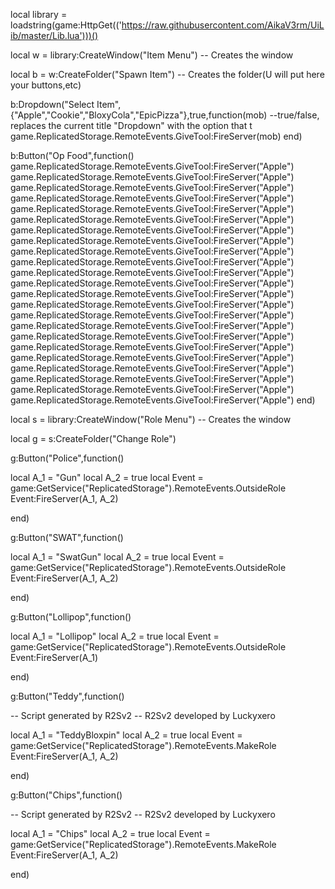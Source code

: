 local library = loadstring(game:HttpGet(('https://raw.githubusercontent.com/AikaV3rm/UiLib/master/Lib.lua')))()

local w = library:CreateWindow("Item Menu") -- Creates the window

local b = w:CreateFolder("Spawn Item") -- Creates the folder(U will put here your buttons,etc)

b:Dropdown("Select Item",{"Apple","Cookie","BloxyCola","EpicPizza"},true,function(mob) --true/false, replaces the current title "Dropdown" with the option that t
    game.ReplicatedStorage.RemoteEvents.GiveTool:FireServer(mob)
end)

b:Button("Op Food",function()
game.ReplicatedStorage.RemoteEvents.GiveTool:FireServer("Apple")
game.ReplicatedStorage.RemoteEvents.GiveTool:FireServer("Apple")
game.ReplicatedStorage.RemoteEvents.GiveTool:FireServer("Apple")
game.ReplicatedStorage.RemoteEvents.GiveTool:FireServer("Apple")
game.ReplicatedStorage.RemoteEvents.GiveTool:FireServer("Apple")
game.ReplicatedStorage.RemoteEvents.GiveTool:FireServer("Apple")
game.ReplicatedStorage.RemoteEvents.GiveTool:FireServer("Apple")
game.ReplicatedStorage.RemoteEvents.GiveTool:FireServer("Apple")
game.ReplicatedStorage.RemoteEvents.GiveTool:FireServer("Apple")
game.ReplicatedStorage.RemoteEvents.GiveTool:FireServer("Apple")
game.ReplicatedStorage.RemoteEvents.GiveTool:FireServer("Apple")
game.ReplicatedStorage.RemoteEvents.GiveTool:FireServer("Apple")
game.ReplicatedStorage.RemoteEvents.GiveTool:FireServer("Apple")
game.ReplicatedStorage.RemoteEvents.GiveTool:FireServer("Apple")
game.ReplicatedStorage.RemoteEvents.GiveTool:FireServer("Apple")
game.ReplicatedStorage.RemoteEvents.GiveTool:FireServer("Apple")
game.ReplicatedStorage.RemoteEvents.GiveTool:FireServer("Apple")
game.ReplicatedStorage.RemoteEvents.GiveTool:FireServer("Apple")
game.ReplicatedStorage.RemoteEvents.GiveTool:FireServer("Apple")
game.ReplicatedStorage.RemoteEvents.GiveTool:FireServer("Apple")
game.ReplicatedStorage.RemoteEvents.GiveTool:FireServer("Apple")
game.ReplicatedStorage.RemoteEvents.GiveTool:FireServer("Apple")
game.ReplicatedStorage.RemoteEvents.GiveTool:FireServer("Apple")
end)

local s = library:CreateWindow("Role Menu") -- Creates the window

local g = s:CreateFolder("Change Role")

g:Button("Police",function()

local A_1 = "Gun"
local A_2 = true
local Event = game:GetService("ReplicatedStorage").RemoteEvents.OutsideRole
Event:FireServer(A_1, A_2)

end)

g:Button("SWAT",function()

local A_1 = "SwatGun"
local A_2 = true
local Event = game:GetService("ReplicatedStorage").RemoteEvents.OutsideRole
Event:FireServer(A_1, A_2)

end)

g:Button("Lollipop",function()

 
local A_1 = "Lollipop"
local A_2 = true
local Event = game:GetService("ReplicatedStorage").RemoteEvents.OutsideRole
Event:FireServer(A_1)


end)

g:Button("Teddy",function()

 
-- Script generated by R2Sv2
-- R2Sv2 developed by Luckyxero
 
local A_1 = "TeddyBloxpin"
local A_2 = true
local Event = game:GetService("ReplicatedStorage").RemoteEvents.MakeRole
Event:FireServer(A_1, A_2)



end)

g:Button("Chips",function()

 
-- Script generated by R2Sv2
-- R2Sv2 developed by Luckyxero
 
local A_1 = "Chips"
local A_2 = true
local Event = game:GetService("ReplicatedStorage").RemoteEvents.MakeRole
Event:FireServer(A_1, A_2)



end)
